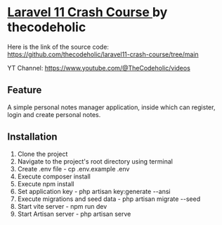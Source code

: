 

# <a href="https://www.youtube.com/watch?v=eUNWzJUvkCA">Laravel 11 Crash Course </a>  by thecodeholic

Here is the link of the source code: https://github.com/thecodeholic/laravel11-crash-course/tree/main

YT Channel: https://www.youtube.com/@TheCodeholic/videos


## Feature
 A simple personal notes manager application, inside which can register, login and create personal notes.


## Installation

1. Clone the project
2. Navigate to the project's root directory using terminal
3. Create .env file - cp .env.example .env
4. Execute composer install
5. Execute npm install
6. Set application key - php artisan key:generate --ansi
7. Execute migrations and seed data - php artisan migrate --seed
8. Start vite server - npm run dev
9. Start Artisan server - php artisan serve


